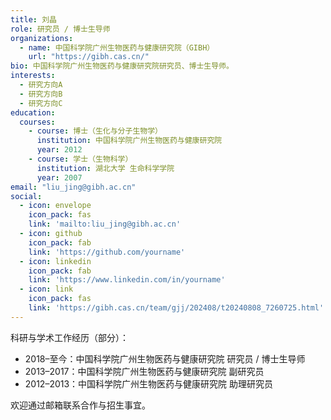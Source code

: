 ```yaml
---
title: 刘晶
role: 研究员 / 博士生导师
organizations:
  - name: 中国科学院广州生物医药与健康研究院（GIBH）
    url: "https://gibh.cas.cn/"
bio: 中国科学院广州生物医药与健康研究院研究员、博士生导师。
interests:
  - 研究方向A
  - 研究方向B
  - 研究方向C
education:
  courses:
    - course: 博士（生化与分子生物学）
      institution: 中国科学院广州生物医药与健康研究院
      year: 2012
    - course: 学士（生物科学）
      institution: 湖北大学 生命科学学院
      year: 2007
email: "liu_jing@gibh.ac.cn"
social:
  - icon: envelope
    icon_pack: fas
    link: 'mailto:liu_jing@gibh.ac.cn'
  - icon: github
    icon_pack: fab
    link: 'https://github.com/yourname'
  - icon: linkedin
    icon_pack: fab
    link: 'https://www.linkedin.com/in/yourname'
  - icon: link
    icon_pack: fas
    link: 'https://gibh.cas.cn/team/gjj/202408/t20240808_7260725.html'
---
```


科研与学术工作经历（部分）：

- 2018–至今：中国科学院广州生物医药与健康研究院 研究员 / 博士生导师
- 2013–2017：中国科学院广州生物医药与健康研究院 副研究员
- 2012–2013：中国科学院广州生物医药与健康研究院 助理研究员

欢迎通过邮箱联系合作与招生事宜。
